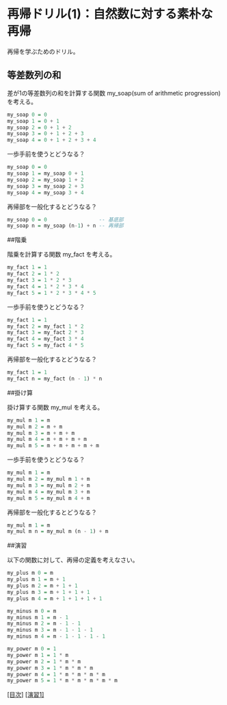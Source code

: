 # 再帰ドリル(1)：自然数に対する素朴な再帰

再帰を学ぶためのドリル。

## 等差数列の和

差が1の等差数列の和を計算する関数 my_soap(sum of arithmetic progression) を考える。

```haskell
my_soap 0 = 0
my_soap 1 = 0 + 1
my_soap 2 = 0 + 1 + 2
my_soap 3 = 0 + 1 + 2 + 3
my_soap 4 = 0 + 1 + 2 + 3 + 4
```

一歩手前を使うとどうなる？

```haskell
my_soap 0 = 0
my_soap 1 = my_soap 0 + 1
my_soap 2 = my_soap 1 + 2
my_soap 3 = my_soap 2 + 3
my_soap 4 = my_soap 3 + 4
```

再帰部を一般化するとどうなる？

```haskell
my_soap 0 = 0                 -- 基底部
my_soap n = my_soap (n-1) + n -- 再帰部
```

##階乗

階乗を計算する関数 my_fact を考える。

```haskell
my_fact 1 = 1
my_fact 2 = 1 * 2
my_fact 3 = 1 * 2 * 3
my_fact 4 = 1 * 2 * 3 * 4
my_fact 5 = 1 * 2 * 3 * 4 * 5
```

一歩手前を使うとどうなる？

```haskell
my_fact 1 = 1
my_fact 2 = my_fact 1 * 2
my_fact 3 = my_fact 2 * 3
my_fact 4 = my_fact 3 * 4
my_fact 5 = my_fact 4 * 5
```

再帰部を一般化するとどうなる？

```haskell
my_fact 1 = 1
my_fact n = my_fact (n - 1) * n
```

##掛け算

掛け算する関数 my_mul を考える。

```haskell
my_mul m 1 = m
my_mul m 2 = m + m
my_mul m 3 = m + m + m
my_mul m 4 = m + m + m + m
my_mul m 5 = m + m + m + m + m
```

一歩手前を使うとどうなる？

```haskell
my_mul m 1 = m
my_mul m 2 = my_mul m 1 + m
my_mul m 3 = my_mul m 2 + m
my_mul m 4 = my_mul m 3 + m
my_mul m 5 = my_mul m 4 + m
```

再帰部を一般化するとどうなる？

```haskell
my_mul m 1 = m
my_mul m n = my_mul m (n - 1) + m
```

##演習

以下の関数に対して、再帰の定義を考えなさい。

```haskell
my_plus m 0 = m
my_plus m 1 = m + 1
my_plus m 2 = m + 1 + 1
my_plus m 3 = m + 1 + 1 + 1
my_plus m 4 = m + 1 + 1 + 1 + 1
```

```haskell
my_minus m 0 = m
my_minus m 1 = m - 1
my_minus m 2 = m - 1 - 1
my_minus m 3 = m - 1 - 1 - 1
my_minus m 4 = m - 1 - 1 - 1 - 1
```

```haskell
my_power m 0 = 1
my_power m 1 = 1 * m
my_power m 2 = 1 * m * m
my_power m 3 = 1 * m * m * m
my_power m 4 = 1 * m * m * m * m
my_power m 5 = 1 * m * m * m * m * m
```

[[目次]](README.md) [[演習1]](1.hs)
